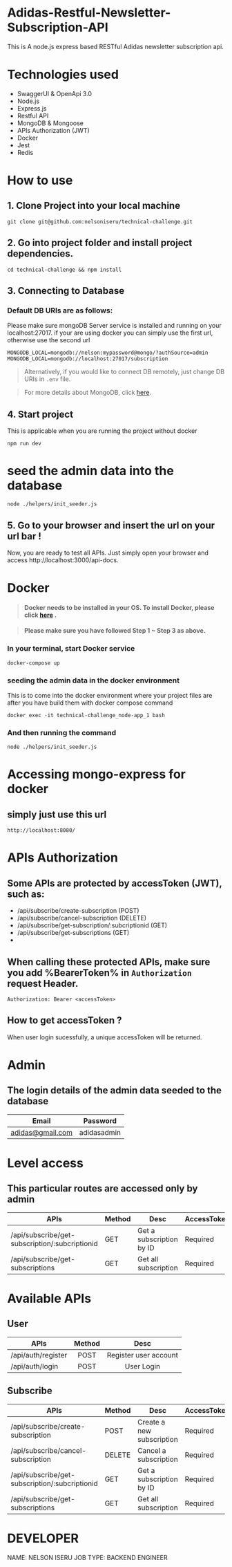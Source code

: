 # Adidas-Restful-Newsletter-Subscription-API

This is A node.js express based RESTful Adidas newsletter subscription api.

# Technologies used

-   SwaggerUI & OpenApi 3.0
-   Node.js
-   Express.js
-   Restful API
-   MongoDB & Mongoose
-   APIs Authorization (JWT)
-   Docker
-   Jest
-   Redis

# How to use

## 1. Clone Project into your local machine

```
git clone git@github.com:nelsoniseru/technical-challenge.git
```

## 2. Go into project folder and install project dependencies.

```
cd technical-challenge && npm install
```

## 3. Connecting to Database

### Default DB URIs are as follows:

Please make sure mongoDB Server service is installed and running on your localhost:27017.
if your are using docker you can simply use the first url, otherwise use the second url
```
MONGODB_LOCAL=mongodb://nelson:mypassword@mongo/?authSource=admin
MONGODB_LOCAL=mongodb://localhost:27017/subscription

```
> Alternatively, if you would like to connect DB remotely, just change DB URIs in `.env` file.

> For more details about MongoDB, click [here](https://www.mongodb.com/).

 
## 4. Start project
This is applicable when you are running the project without docker
```
npm run dev
```
# seed the admin data into the database 
```
node ./helpers/init_seeder.js
```

## 5. Go to your browser and insert the url on your url bar !

Now, you are ready to test all APIs.
Just simply open your browser and access http://localhost:3000/api-docs.

# Docker

> #### Docker needs to be installed in your OS. To install Docker, please click [here](https://docs.docker.com/get-docker/) .

> #### Please make sure you have followed Step 1 ~ Step 3 as above.

### In your terminal, start Docker service

```
docker-compose up
```
### seeding the admin data in the docker environment
 This is to come into the docker environment where your project files are after you have build them with docker compose command

```
docker exec -it technical-challenge_node-app_1 bash
```
### And then running the command

```
node ./helpers/init_seeder.js
```

# Accessing mongo-express for docker

## simply just use this url
```
http://localhost:8080/
```

# APIs Authorization

## Some APIs are protected by accessToken (JWT), such as:

-   /api/subscribe/create-subscription (POST)
-   /api/subscribe/cancel-subscription (DELETE)
-   /api/subscribe/get-subscription/:subcriptionid (GET)
-   /api/subscribe/get-subscriptions  (GET)
-  

## When calling these protected APIs, make sure you add %BearerToken% in `Authorization` request Header.
```
Authorization: Bearer <accessToken>
```

## How to get accessToken ?

When user login sucessfully, a unique accessToken will be returned.

# Admin
## The login details of the admin data seeded to the database

| Email               | Password  |
| --------------------|-----------|
| adidas@gmail.com    |adidasadmin|

# Level access

## This particular routes are accessed only by admin

| APIs                                            | Method | Desc                        | AccessToken |
| ----------------------------------------------- | ------ |------------------------     | ------------|
| /api/subscribe/get-subscription/:subcriptionid  | GET    | Get a subscription by ID    | Required    |
| /api/subscribe/get-subscriptions                | GET    | Get all subscription        | Required    |



# Available APIs

## User


| APIs               | Method |         Desc          |
| ------------------ | :----: | :-------------------: |
| /api/auth/register |  POST  | Register user account |
| /api/auth/login    |  POST  |      User Login       |

## Subscribe

| APIs                                            | Method | Desc                        | AccessToken |
| ----------------------------------------------- | ------ |------------------------     | ------------|
| /api/subscribe/create-subscription              | POST   | Create a new subscription   | Required    |
| /api/subscribe/cancel-subscription              | DELETE |  Cancel a subscription      | Required    |
| /api/subscribe/get-subscription/:subcriptionid  | GET    | Get a subscription by ID    | Required    |
| /api/subscribe/get-subscriptions                | GET    | Get all subscription        | Required    |

# DEVELOPER
NAME: NELSON ISERU
JOB TYPE: BACKEND ENGINEER


